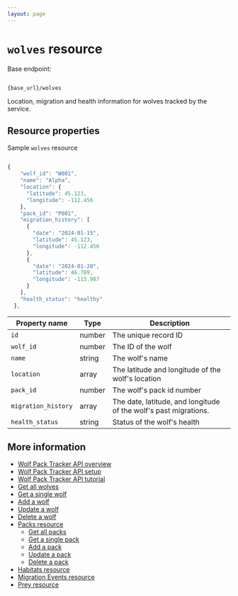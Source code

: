 ```yaml
---
layout: page
---
```


# `wolves` resource

Base endpoint:

```shell

{base_url}/wolves
```

Location, migration and health information for wolves tracked by the service. 

## Resource properties

Sample `wolves` resource

```js

{
    "wolf_id": "W001",
    "name": "Alpha",
    "location": {
      "latitude": 45.123,
      "longitude": -112.456
    },
    "pack_id": "P001",
    "migration_history": [
      {
        "date": "2024-01-15",
        "latitude": 45.123,
        "longitude": -112.456
      },
      {
        "date": "2024-01-20",
        "latitude": 46.789,
        "longitude": -113.987
      }
    ],
    "health_status": "healthy"
  },

```

| Property name | Type | Description |
| ------------- | ----------- | ----------- |
| `id`	|number	|The unique record ID|
|`wolf_id` | number | The ID of the wolf|
|`name` | string | The wolf's name|
|`location` | array | The latitude and longitude of the wolf's location|
|`pack_id` | number | The wolf's pack id number|
|`migration_history` | array | The date, latitude, and longitude of the wolf's past migrations. 
|`health_status` |string| Status of the wolf's health|

## More information

* [Wolf Pack Tracker API overview](../index.md)
* [Wolf Pack Tracker API setup](../getting-started.md)
* [Wolf Pack Tracker API tutorial](../tutorials/tutorials.md)
* [Get all wolves](wolves-get-all.md)
* [Get a single wolf](wolves-get-single.md)
* [Add a wolf](wolves-post.md)
* [Update a wolf](wolves-put.md)
* [Delete a wolf](wolves-delete.md)
* [Packs resource](packs.md)
    * [Get all packs](packs-get-all.md)
    * [Get a single pack](packs-get-single.md)
    * [Add a pack](packs-post.md)
    * [Update a  pack](packs-put.md)
    * [Delete a pack](packs-delete.md)
* [Habitats resource](habitats.md)
* [Migration Events resource](migration-events.md)
* [Prey resource](prey.md)
